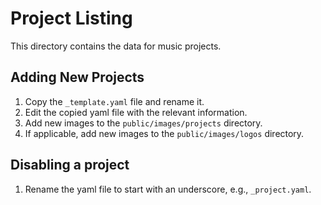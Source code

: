 # Project Listing

This directory contains the data for music projects.

## Adding New Projects

1. Copy the `_template.yaml` file and rename it.
2. Edit the copied yaml file with the relevant information.
3. Add new images to the `public/images/projects` directory.
4. If applicable, add new images to the `public/images/logos` directory.

## Disabling a project

1. Rename the yaml file to start with an underscore, e.g., `_project.yaml`.
